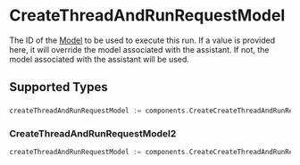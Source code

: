 # CreateThreadAndRunRequestModel

The ID of the [Model](/docs/api-reference/models) to be used to execute this run. If a value is provided here, it will override the model associated with the assistant. If not, the model associated with the assistant will be used.


## Supported Types

### 

```go
createThreadAndRunRequestModel := components.CreateCreateThreadAndRunRequestModelStr(string{/* values here */})
```

### CreateThreadAndRunRequestModel2

```go
createThreadAndRunRequestModel := components.CreateCreateThreadAndRunRequestModelCreateThreadAndRunRequestModel2(components.CreateThreadAndRunRequestModel2{/* values here */})
```

